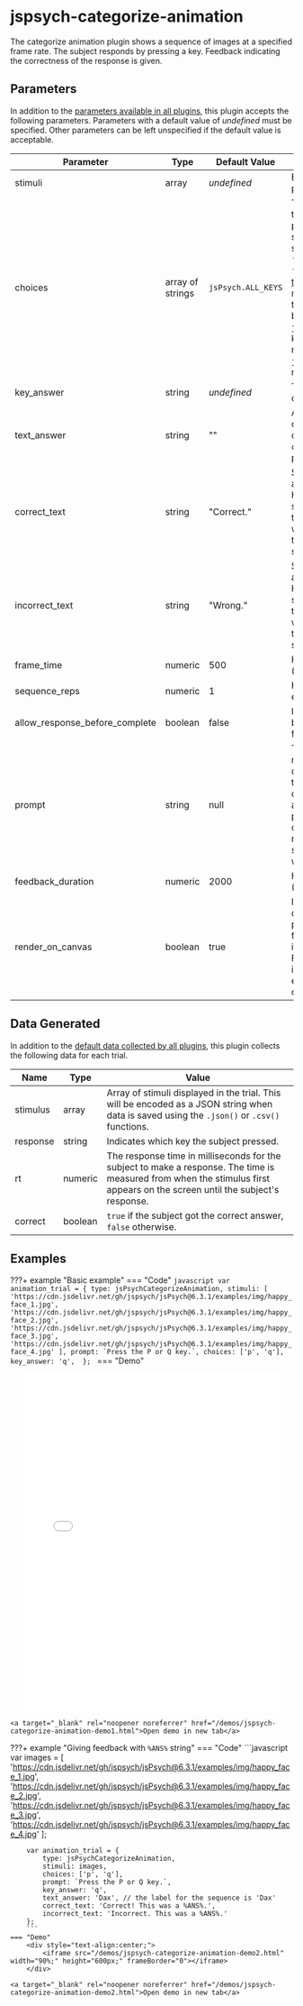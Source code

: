 # jspsych-categorize-animation

The categorize animation plugin shows a sequence of images at a specified frame rate. The subject responds by pressing a key. Feedback indicating the correctness of the response is given.

## Parameters

In addition to the [parameters available in all plugins](/overview/plugins#parameters-available-in-all-plugins), this plugin accepts the following parameters. Parameters with a default value of *undefined* must be specified. Other parameters can be left unspecified if the default value is acceptable.

| Parameter                      | Type             | Default Value      | Description                              |
| ------------------------------ | ---------------- | ------------------ | ---------------------------------------- |
| stimuli                        | array            | *undefined*        | Each element of the array is a path to an image file. |
| choices                        | array of strings | `jsPsych.ALL_KEYS` | This array contains the key(s) that the subject is allowed to press in order to respond to the stimulus. Keys should be specified as characters (e.g., `'a'`, `'q'`, `' '`, `'Enter'`, `'ArrowDown'`) - see [this page](https://developer.mozilla.org/en-US/docs/Web/API/KeyboardEvent/key/Key_Values) and [this page (event.key column)](https://www.freecodecamp.org/news/javascript-keycode-list-keypress-event-key-codes/) for more examples. Any key presses that are not listed in the array will be ignored. The default value of `jsPsych.ALL_KEYS` means that all keys will be accepted as valid responses. Specifying `jsPsych.NO_KEYS` will mean that no responses are allowed. |
| key_answer                     | string           | *undefined*        | The key character indicating the correct response. |
| text_answer                    | string           | ""                 | A text label that describes the correct answer. Used in conjunction with the `correct_text` and `incorrect_text` parameters. |
| correct_text                   | string           | "Correct."         | String to show when the correct answer is given. Can contain HTML formatting. The special string `%ANS%` can be used within the string. If present, the plugin will put the `text_answer` for the trial in place of the %ANS% string (see example below). |
| incorrect_text                 | string           | "Wrong."           | String to show when the wrong answer is given. Can contain HTML formatting. The special string `%ANS%` can be used within the string. If present, the plugin will put the `text_answer` for the trial in place of the %ANS% string (see example below). |
| frame_time                     | numeric          | 500                | How long to display each image (in milliseconds). |
| sequence_reps                  | numeric          | 1                  | How many times to show the entire sequence. |
| allow_response_before_complete | boolean          | false              | If true, the subject can respond before the animation sequence finishes. |
| prompt                         | string           | null               | This string can contain HTML markup. Any content here will be displayed below the stimulus or the end of the animation depending on the allow_response_before_complete parameter. The intention is that it can be used to provide a reminder about the action the subject is supposed to take (e.g., which key to press). |
| feedback_duration              | numeric          | 2000               | How long to show the feedback (milliseconds). |
| render_on_canvas               | boolean          | true               | If true, the images will be drawn onto a canvas element. This prevents a blank screen (white flash) between consecutive images in some browsers, like Firefox and Edge. If false, the image will be shown via an img element, as in previous versions of jsPsych. |

## Data Generated

In addition to the [default data collected by all plugins](/overview/plugins#data-collected-by-all-plugins), this plugin collects the following data for each trial.

| Name      | Type    | Value                                    |
| --------- | ------- | ---------------------------------------- |
| stimulus  | array   | Array of stimuli displayed in the trial. This will be encoded as a JSON string when data is saved using the `.json()` or `.csv()` functions. |
| response  | string  | Indicates which key the subject pressed. |
| rt        | numeric | The response time in milliseconds for the subject to make a response. The time is measured from when the stimulus first appears on the screen until the subject's response. |
| correct   | boolean | `true` if the subject got the correct answer, `false` otherwise. |

## Examples

???+ example "Basic example"
    === "Code"
        ```javascript
        var animation_trial = {
            type: jsPsychCategorizeAnimation,
            stimuli: [
                'https://cdn.jsdelivr.net/gh/jspsych/jsPsych@6.3.1/examples/img/happy_face_1.jpg', 
                'https://cdn.jsdelivr.net/gh/jspsych/jsPsych@6.3.1/examples/img/happy_face_2.jpg', 
                'https://cdn.jsdelivr.net/gh/jspsych/jsPsych@6.3.1/examples/img/happy_face_3.jpg', 
                'https://cdn.jsdelivr.net/gh/jspsych/jsPsych@6.3.1/examples/img/happy_face_4.jpg'
            ],
            prompt: `Press the P or Q key.`,
            choices: ['p', 'q'],
            key_answer: 'q', 
        };
        ```
    === "Demo"
        <div style="text-align:center;">
            <iframe src="/demos/jspsych-categorize-animation-demo1.html" width="90%;" height="600px;" frameBorder="0"></iframe>
        </div>

    <a target="_blank" rel="noopener noreferrer" href="/demos/jspsych-categorize-animation-demo1.html">Open demo in new tab</a>

???+ example "Giving feedback with `%ANS%` string"
    === "Code"
        ```javascript
        var images = [
            'https://cdn.jsdelivr.net/gh/jspsych/jsPsych@6.3.1/examples/img/happy_face_1.jpg', 
            'https://cdn.jsdelivr.net/gh/jspsych/jsPsych@6.3.1/examples/img/happy_face_2.jpg', 
            'https://cdn.jsdelivr.net/gh/jspsych/jsPsych@6.3.1/examples/img/happy_face_3.jpg', 
            'https://cdn.jsdelivr.net/gh/jspsych/jsPsych@6.3.1/examples/img/happy_face_4.jpg'
        ];

        var animation_trial = {
            type: jsPsychCategorizeAnimation,
            stimuli: images,
            choices: ['p', 'q'],
            prompt: `Press the P or Q key.`,
            key_answer: 'q', 
            text_answer: 'Dax', // the label for the sequence is 'Dax'
            correct_text: 'Correct! This was a %ANS%.',
            incorrect_text: 'Incorrect. This was a %ANS%.'
        };
        ```
    === "Demo"
        <div style="text-align:center;">
            <iframe src="/demos/jspsych-categorize-animation-demo2.html" width="90%;" height="600px;" frameBorder="0"></iframe>
        </div>

    <a target="_blank" rel="noopener noreferrer" href="/demos/jspsych-categorize-animation-demo2.html">Open demo in new tab</a>
